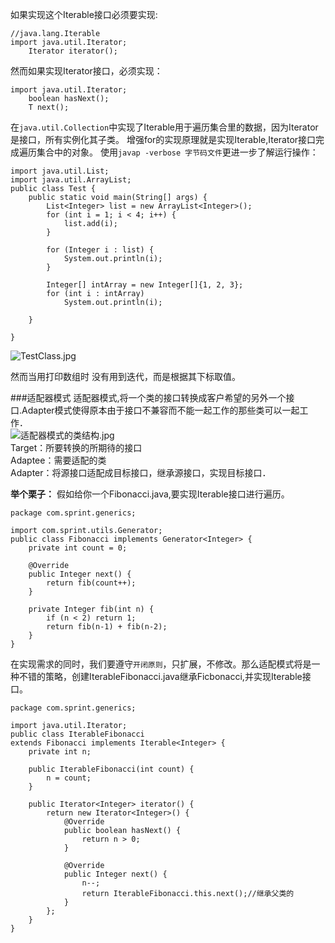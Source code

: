如果实现这个Iterable接口必须要实现:
```
//java.lang.Iterable
import java.util.Iterator;
    Iterator iterator();
```
然而如果实现Iterator接口，必须实现：
```
import java.util.Iterator;
    boolean hasNext();
    T next();
```

在`java.util.Collection`中实现了Iterable用于遍历集合里的数据，因为Iterator是接口，所有实例化其子类。
增强for的实现原理就是实现Iterable,Iterator接口完成遍历集合中的对象。
使用`javap -verbose 字节码文件`更进一步了解运行操作：
```
import java.util.List;
import java.util.ArrayList;
public class Test {
	public static void main(String[] args) {
		List<Integer> list = new ArrayList<Integer>();
		for (int i = 1; i < 4; i++) {
			list.add(i);
		}

		for (Integer i : list) {
			System.out.println(i);
		}

		Integer[] intArray = new Integer[]{1, 2, 3};
		for (int i : intArray)
			System.out.println(i);

	}

} 
```

![TestClass.jpg](http://upload-images.jianshu.io/upload_images/2031765-66b48df7a72e07c8.jpg?imageMogr2/auto-orient/strip%7CimageView2/2/w/1240)

然而当用打印数组时 没有用到迭代，而是根据其下标取值。

###适配器模式
适配器模式,将一个类的接口转换成客户希望的另外一个接口.Adapter模式使得原本由于接口不兼容而不能一起工作的那些类可以一起工作．
<br>
![适配器模式的类结构.jpg](http://upload-images.jianshu.io/upload_images/2031765-51495ff943d094e5.jpg?imageMogr2/auto-orient/strip%7CimageView2/2/w/1240)
<br>Target：所要转换的所期待的接口 <br> 
Adaptee：需要适配的类  <br>
Adapter：将源接口适配成目标接口，继承源接口，实现目标接口． <br>

**举个栗子：**
假如给你一个Fibonacci.java,要实现Iterable接口进行遍历。
```
package com.sprint.generics;

import com.sprint.utils.Generator;
public class Fibonacci implements Generator<Integer> {
	private int count = 0;

	@Override
	public Integer next() {
		return fib(count++);
	}

	private Integer fib(int n) {
		if (n < 2) return 1;
		return fib(n-1) + fib(n-2);
	} 
}
```
在实现需求的同时，我们要遵守`开闭原则`，只扩展，不修改。那么适配模式将是一种不错的策略，创建IterableFibonacci.java继承Ficbonacci,并实现Iterable接口。
```
package com.sprint.generics;

import java.util.Iterator;
public class IterableFibonacci 
extends Fibonacci implements Iterable<Integer> {
	private int n;
	
	public IterableFibonacci(int count) {
		n = count;
	}

	public Iterator<Integer> iterator() {
		return new Iterator<Integer>() {
			@Override
			public boolean hasNext() {
				return n > 0;	
			}

			@Override
			public Integer next() {
				n--;
				return IterableFibonacci.this.next();//继承父类的
			}
		};
	}
}
```
